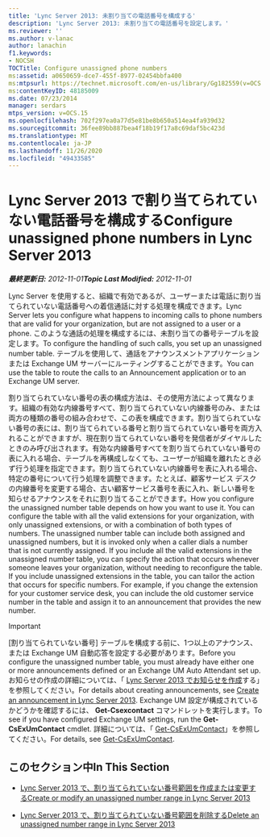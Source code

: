 ```yaml
---
title: 'Lync Server 2013: 未割り当ての電話番号を構成する'
description: 'Lync Server 2013: 未割り当ての電話番号を設定します。'
ms.reviewer: ''
ms.author: v-lanac
author: lanachin
f1.keywords:
- NOCSH
TOCTitle: Configure unassigned phone numbers
ms:assetid: a0650659-dce7-455f-8977-02454bbfa400
ms:mtpsurl: https://technet.microsoft.com/en-us/library/Gg182559(v=OCS.15)
ms:contentKeyID: 48185009
ms.date: 07/23/2014
manager: serdars
mtps_version: v=OCS.15
ms.openlocfilehash: 702f297ea0a77d5e81be8b650a514ea4fa939d32
ms.sourcegitcommit: 36fee89bb887bea4f18b19f17a8c69daf5bc423d
ms.translationtype: MT
ms.contentlocale: ja-JP
ms.lasthandoff: 11/26/2020
ms.locfileid: "49433585"
---
```

# <a name="configure-unassigned-phone-numbers-in-lync-server-2013"></a><span data-ttu-id="fd2d8-103">Lync Server 2013 で割り当てられていない電話番号を構成する</span><span class="sxs-lookup"><span data-stu-id="fd2d8-103">Configure unassigned phone numbers in Lync Server 2013</span></span>

<div data-xmlns="http://www.w3.org/1999/xhtml">

<div class="topic" data-xmlns="http://www.w3.org/1999/xhtml" data-msxsl="urn:schemas-microsoft-com:xslt" data-cs="https://msdn.microsoft.com/">

<div data-asp="https://msdn2.microsoft.com/asp">



</div>

<div id="mainSection">

<div id="mainBody"><span data-ttu-id="fd2d8-104">

<span> </span></span><span class="sxs-lookup"><span data-stu-id="fd2d8-104">

<span> </span></span></span>

<span data-ttu-id="fd2d8-105">_**最終更新日:** 2012-11-01_</span><span class="sxs-lookup"><span data-stu-id="fd2d8-105">_**Topic Last Modified:** 2012-11-01_</span></span>

<span data-ttu-id="fd2d8-106">Lync Server を使用すると、組織で有効であるが、ユーザーまたは電話に割り当てられていない電話番号への着信通話に対する処理を構成できます。</span><span class="sxs-lookup"><span data-stu-id="fd2d8-106">Lync Server lets you configure what happens to incoming calls to phone numbers that are valid for your organization, but are not assigned to a user or a phone.</span></span> <span data-ttu-id="fd2d8-107">このような通話の処理を構成するには、未割り当ての番号テーブルを設定します。</span><span class="sxs-lookup"><span data-stu-id="fd2d8-107">To configure the handling of such calls, you set up an unassigned number table.</span></span> <span data-ttu-id="fd2d8-108">テーブルを使用して、通話をアナウンスメントアプリケーションまたは Exchange UM サーバーにルーティングすることができます。</span><span class="sxs-lookup"><span data-stu-id="fd2d8-108">You can use the table to route the calls to an Announcement application or to an Exchange UM server.</span></span>

<span data-ttu-id="fd2d8-p102">割り当てられていない番号の表の構成方法は、その使用方法によって異なります。組織の有効な内線番号すべて、割り当てられていない内線番号のみ、または両方の種類の番号の組み合わせで、この表を構成できます。割り当てられていない番号の表には、割り当てられている番号と割り当てられていない番号を両方入れることができますが、現在割り当てられていない番号を発信者がダイヤルしたときのみ呼び出されます。有効な内線番号すべてを割り当てられていない番号の表に入れる場合、テーブルを再構成しなくても、ユーザーが組織を離れたとき必ず行う処理を指定できます。割り当てられていない内線番号を表に入れる場合、特定の番号について行う処理を調整できます。たとえば、顧客サービス デスクの内線番号を変更する場合、古い顧客サービス番号を表に入れ、新しい番号を知らせるアナウンスをそれに割り当てることができます。</span><span class="sxs-lookup"><span data-stu-id="fd2d8-p102">How you configure the unassigned number table depends on how you want to use it. You can configure the table with all the valid extensions for your organization, with only unassigned extensions, or with a combination of both types of numbers. The unassigned number table can include both assigned and unassigned numbers, but it is invoked only when a caller dials a number that is not currently assigned. If you include all the valid extensions in the unassigned number table, you can specify the action that occurs whenever someone leaves your organization, without needing to reconfigure the table. If you include unassigned extensions in the table, you can tailor the action that occurs for specific numbers. For example, if you change the extension for your customer service desk, you can include the old customer service number in the table and assign it to an announcement that provides the new number.</span></span>

<div>


> [!IMPORTANT]  
> <span data-ttu-id="fd2d8-115">[割り当てられていない番号] テーブルを構成する前に、1つ以上のアナウンス、または Exchange UM 自動応答を設定する必要があります。</span><span class="sxs-lookup"><span data-stu-id="fd2d8-115">Before you configure the unassigned number table, you must already have either one or more announcements defined or an Exchange UM Auto Attendant set up.</span></span> <span data-ttu-id="fd2d8-116">お知らせの作成の詳細については、「 <A href="lync-server-2013-create-an-announcement.md">Lync Server 2013 でお知らせを作成</A>する」を参照してください。</span><span class="sxs-lookup"><span data-stu-id="fd2d8-116">For details about creating announcements, see <A href="lync-server-2013-create-an-announcement.md">Create an announcement in Lync Server 2013</A>.</span></span> <span data-ttu-id="fd2d8-117">Exchange UM 設定が構成されているかどうかを確認するには、 <STRONG>Get-Csexcontact</STRONG> コマンドレットを実行します。</span><span class="sxs-lookup"><span data-stu-id="fd2d8-117">To see if you have configured Exchange UM settings, run the <STRONG>Get-CsExUmContact</STRONG> cmdlet.</span></span> <span data-ttu-id="fd2d8-118">詳細については、「 <A href="https://docs.microsoft.com/powershell/module/skype/Get-CsExUmContact">Get-CsExUmContact</A>」を参照してください。</span><span class="sxs-lookup"><span data-stu-id="fd2d8-118">For details, see <A href="https://docs.microsoft.com/powershell/module/skype/Get-CsExUmContact">Get-CsExUmContact</A>.</span></span>



</div>

<div>

## <a name="in-this-section"></a><span data-ttu-id="fd2d8-119">このセクション中</span><span class="sxs-lookup"><span data-stu-id="fd2d8-119">In This Section</span></span>

  - [<span data-ttu-id="fd2d8-120">Lync Server 2013 で、割り当てられていない番号範囲を作成または変更する</span><span class="sxs-lookup"><span data-stu-id="fd2d8-120">Create or modify an unassigned number range in Lync Server 2013</span></span>](lync-server-2013-create-or-modify-an-unassigned-number-range.md)

  - [<span data-ttu-id="fd2d8-121">Lync Server 2013 で、割り当てられていない番号範囲を削除する</span><span class="sxs-lookup"><span data-stu-id="fd2d8-121">Delete an unassigned number range in Lync Server 2013</span></span>](lync-server-2013-delete-an-unassigned-number-range.md)

<span data-ttu-id="fd2d8-122"></div>

</div>

<span> </span>

</div>

</div>

</span><span class="sxs-lookup"><span data-stu-id="fd2d8-122"></div>

</div>

<span> </span>

</div>

</div>

</span></span></div>

